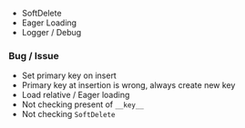 * SoftDelete
* Eager Loading
* Logger / Debug

### Bug / Issue

* Set primary key on insert
* Primary key at insertion is wrong, always create new key
* Load relative / Eager loading
* Not checking present of `__key__`
* Not checking `SoftDelete`
